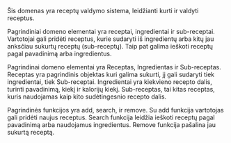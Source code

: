 Šis domenas yra receptų valdymo sistema, leidžianti kurti ir valdyti receptus. 

Pagrindiniai domeno elementai yra receptai, ingredientai ir sub-receptai. Vartotojai gali pridėti receptus, kurie sudaryti iš ingredientų arba kitų jau anksčiau sukurtų receptų (sub-receptų). Taip pat galima ieškoti receptų pagal pavadinimą arba ingredientus. 

Pagrindinai domeno elementai yra Receptas, Ingredientas ir Sub-receptas. Receptas yra pagrindinis objektas kuri galima sukurti, jį gali sudaryti tiek ingredientai, tiek Sub-receptai. Ingredientai yra kiekvieno recepto dalis, turinti pavadinimą, kiekį ir kalorijų kiekį. Sub-receptas, tai kitas receptas, kuris naudojamas kaip kito sudėtingesnio recepto dalis.

Pagrindinės funkcijos yra add, search, ir remove. Su add funkcija vartotojas gali pridėti naujus receptus. Search funkcija leidžia ieškoti receptų pagal pavadinimą arba naudojamus ingredientus. Remove funkcija pašalina jau sukurtą receptą.
